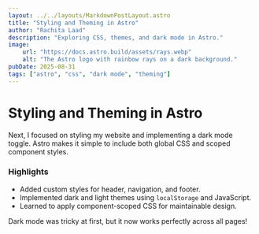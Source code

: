 ```yaml
---
layout: ../../layouts/MarkdownPostLayout.astro
title: "Styling and Theming in Astro"
author: "Rachita Laad"
description: "Exploring CSS, themes, and dark mode in Astro."
image:
    url: "https://docs.astro.build/assets/rays.webp"
    alt: "The Astro logo with rainbow rays on a dark background."
pubDate: 2025-08-31
tags: ["astro", "css", "dark mode", "theming"]
---
```


# Styling and Theming in Astro

Next, I focused on styling my website and implementing a dark mode toggle. Astro makes it simple to include both global CSS and scoped component styles.

### Highlights

- Added custom styles for header, navigation, and footer.
- Implemented dark and light themes using `localStorage` and JavaScript.
- Learned to apply component-scoped CSS for maintainable design.

Dark mode was tricky at first, but it now works perfectly across all pages!
